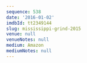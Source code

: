 ```yaml
---
sequence: 538
date: '2016-01-02'
imdbId: tt2349144
slug: mississippi-grind-2015
venue: null
venueNotes: null
medium: Amazon
mediumNotes: null
---
```


